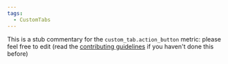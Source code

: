```yaml
---
tags:
  - CustomTabs
---
```


This is a stub commentary for the `custom_tab.action_button` metric: please feel free to edit (read the
[contributing guidelines](https://github.com/mozilla/glean-annotations/blob/main/CONTRIBUTING.md)
if you haven't done this before)
